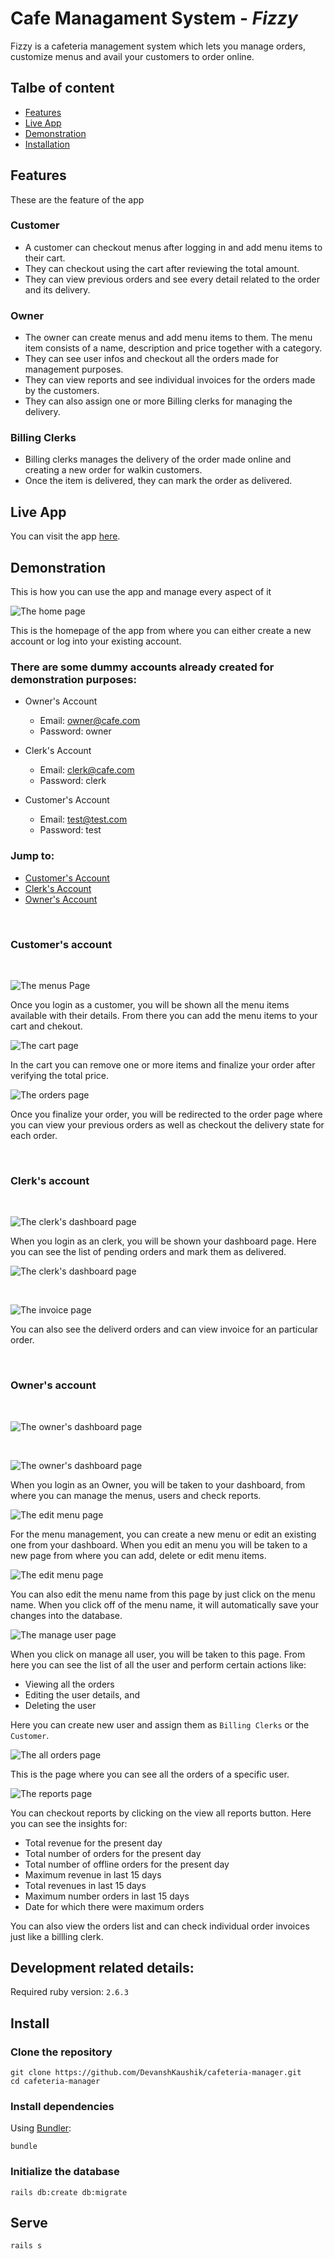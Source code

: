 # Cafe Managament System - **_Fizzy_**

Fizzy is a cafeteria management system which lets you manage orders, customize menus and avail your customers to order online.

## Talbe of content

- [Features](#features)<br/>
- [Live App](#live-app)
- [Demonstration](#demonstration)
- [Installation](#install)

## Features

These are the feature of the app

### Customer

- A customer can checkout menus after logging in and add menu items to their cart.
- They can checkout using the cart after reviewing the total amount.
- They can view previous orders and see every detail related to the order and its delivery.

### Owner

- The owner can create menus and add menu items to them. The menu item consists of a name, description and price together with a category.
- They can see user infos and checkout all the orders made for management purposes.
- They can view reports and see individual invoices for the orders made by the customers.
- They can also assign one or more Billing clerks for managing the delivery.

### Billing Clerks

- Billing clerks manages the delivery of the order made online and creating a new order for walkin customers.
- Once the item is delivered, they can mark the order as delivered.

## Live App

You can visit the app [here](http://devansh-cafe-manager.herokuapp.com/).

## Demonstration

This is how you can use the app and manage every aspect of it

![The home page](demo/HomePage.png)

This is the homepage of the app from where you can either create a new account or log into your existing account.

### There are some dummy accounts already created for demonstration purposes:

- Owner's Account

  - Email: owner@cafe.com
  - Password: owner

- Clerk's Account

  - Email: clerk@cafe.com
  - Password: clerk

- Customer's Account

  - Email: test@test.com
  - Password: test

### Jump to:

- [Customer's Account](#customer's-account)<br/>
- [Clerk's Account](#clerk's-account)<br/>
- [Owner's Account](#owner's-account)<br/>

<br/>

### Customer's account

<br/>

![The menus Page](demo/MenuPage.png)

Once you login as a customer, you will be shown all the menu items available with their details. From there you can add the menu items to your cart and chekout.

![The cart page](demo/CartPage.png)

In the cart you can remove one or more items and finalize your order after verifying the total price.

![The orders page](demo/OrdersPage.png)

Once you finalize your order, you will be redirected to the order page where you can view your previous orders as well as checkout the delivery state for each order.

<br/>

### Clerk's account

<br/>

![The clerk's dashboard page](demo/ClerkDashboardPage.png)

When you login as an clerk, you will be shown your dashboard page. Here you can see the list of pending orders and mark them as delivered.

![The clerk's dashboard page](demo/ClerkDashboardPage2.png)

<br/>

![The invoice page](demo/InvoicePage.png)

You can also see the deliverd orders and can view invoice for an particular order.

<br/>

### Owner's account

<br/>

![The owner's dashboard page](demo/OwnerDashboardPage.png)

<br/>

![The owner's dashboard page](demo/OwnerDashboardPage2.png)

When you login as an Owner, you will be taken to your dashboard, from where you can manage the menus, users and check reports.

![The edit menu page](demo/EditMenuPage.png)

For the menu management, you can create a new menu or edit an existing one from your dashboard. When you edit an menu you will be taken to a new page from where you can add, delete or edit menu items.

![The edit menu page](demo/EditMenuPage2.png)

You can also edit the menu name from this page by just click on the menu name. When you click off of the menu name, it will automatically save your changes into the database.

![The manage user page](demo/ManageUserPage.png)

When you click on manage all user, you will be taken to this page. From here you can see the list of all the user and perform certain actions like:

- Viewing all the orders
- Editing the user details, and
- Deleting the user

Here you can create new user and assign them as `Billing Clerks` or the `Customer`.

![The all orders page](demo/AllOrdersPage.png)

This is the page where you can see all the orders of a specific user.

![The reports page](demo/ReportsPage.png)

You can checkout reports by clicking on the view all reports button. Here you can see the insights for:

- Total revenue for the present day
- Total number of orders for the present day
- Total number of offline orders for the present day
- Maximum revenue in last 15 days
- Total revenues in last 15 days
- Maximum number orders in last 15 days
- Date for which there were maximum orders

You can also view the orders list and can check individual order invoices just like a billling clerk.

## Development related details:

Required ruby version: `2.6.3`

## Install

### Clone the repository

```shell
git clone https://github.com/DevanshKaushik/cafeteria-manager.git
cd cafeteria-manager
```

### Install dependencies

Using [Bundler](https://github.com/bundler/bundler):

```shell
bundle
```

### Initialize the database

```shell
rails db:create db:migrate
```

## Serve

```shell
rails s
```
